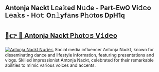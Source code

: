 ## Antonja Nackt L𝚎a𝚔ed N𝚞𝚍e - Part-EwO Vi𝚍𝚎o L𝚎a𝚔s - H𝚘𝚝 O𝚗𝚕yf𝚊ns P𝚑𝚘tos DpH1q

# <h2><a href="http://kfeh386.oniu.top/?m=Antonja+Nackt">🔗👉 🔴 Antonja Nackt P𝚑ot𝚘𝚜 V𝚒d𝚎o</a></h2>

[![Antonja Nackt Nu𝚍e𝚜](https://i.imgur.com/0qMVB7G.gif)](http://kfeh386.oniu.top/?m=Antonja+Nackt)
Social media influencer Antonja Nackt, known for disseminating dance and lifestyle information, featuring presentations and vlogs. Skilled impressionist Antonja Nackt, celebrated for their remarkable abilities to mimic various voices and accents.  
